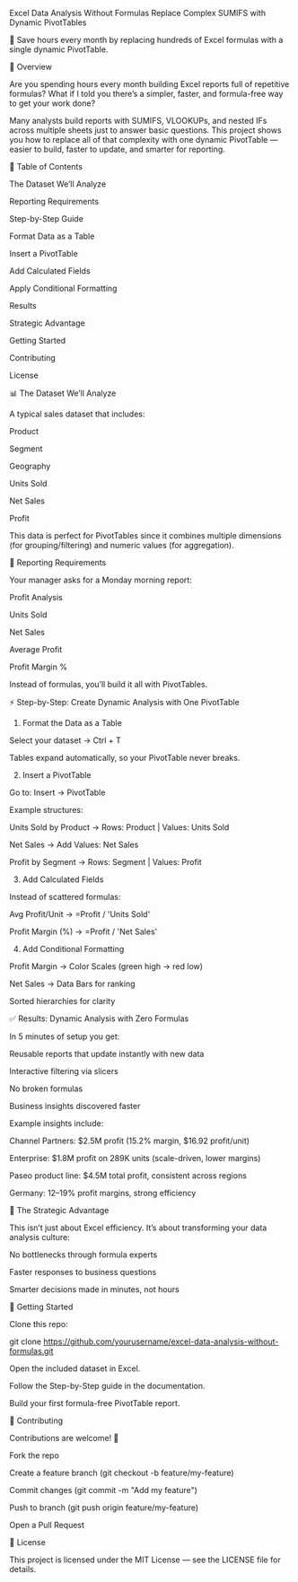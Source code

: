 Excel Data Analysis Without Formulas
Replace Complex SUMIFS with Dynamic PivotTables

🚀 Save hours every month by replacing hundreds of Excel formulas with a single dynamic PivotTable.

📌 Overview

Are you spending hours every month building Excel reports full of repetitive formulas?
What if I told you there’s a simpler, faster, and formula-free way to get your work done?

Many analysts build reports with SUMIFS, VLOOKUPs, and nested IFs across multiple sheets just to answer basic questions.
This project shows you how to replace all of that complexity with one dynamic PivotTable — easier to build, faster to update, and smarter for reporting.

📖 Table of Contents

The Dataset We’ll Analyze

Reporting Requirements

Step-by-Step Guide

Format Data as a Table

Insert a PivotTable

Add Calculated Fields

Apply Conditional Formatting

Results

Strategic Advantage

Getting Started

Contributing

License

📊 The Dataset We’ll Analyze

A typical sales dataset that includes:

Product

Segment

Geography

Units Sold

Net Sales

Profit

This data is perfect for PivotTables since it combines multiple dimensions (for grouping/filtering) and numeric values (for aggregation).

📑 Reporting Requirements

Your manager asks for a Monday morning report:

Profit Analysis

Units Sold

Net Sales

Average Profit

Profit Margin %

Instead of formulas, you’ll build it all with PivotTables.

⚡ Step-by-Step: Create Dynamic Analysis with One PivotTable
1. Format the Data as a Table

Select your dataset → Ctrl + T

Tables expand automatically, so your PivotTable never breaks.

2. Insert a PivotTable

Go to: Insert → PivotTable

Example structures:

Units Sold by Product → Rows: Product | Values: Units Sold

Net Sales → Add Values: Net Sales

Profit by Segment → Rows: Segment | Values: Profit

3. Add Calculated Fields

Instead of scattered formulas:

Avg Profit/Unit → =Profit / 'Units Sold'

Profit Margin (%) → =Profit / 'Net Sales'

4. Add Conditional Formatting

Profit Margin → Color Scales (green high → red low)

Net Sales → Data Bars for ranking

Sorted hierarchies for clarity

✅ Results: Dynamic Analysis with Zero Formulas

In 5 minutes of setup you get:

Reusable reports that update instantly with new data

Interactive filtering via slicers

No broken formulas

Business insights discovered faster

Example insights include:

Channel Partners: $2.5M profit (15.2% margin, $16.92 profit/unit)

Enterprise: $1.8M profit on 289K units (scale-driven, lower margins)

Paseo product line: $4.5M total profit, consistent across regions

Germany: 12–19% profit margins, strong efficiency

🧠 The Strategic Advantage

This isn’t just about Excel efficiency.
It’s about transforming your data analysis culture:

No bottlenecks through formula experts

Faster responses to business questions

Smarter decisions made in minutes, not hours

🚀 Getting Started

Clone this repo:

git clone https://github.com/yourusername/excel-data-analysis-without-formulas.git


Open the included dataset in Excel.

Follow the Step-by-Step guide in the documentation.

Build your first formula-free PivotTable report.

🤝 Contributing

Contributions are welcome! 🎉

Fork the repo

Create a feature branch (git checkout -b feature/my-feature)

Commit changes (git commit -m "Add my feature")

Push to branch (git push origin feature/my-feature)

Open a Pull Request

📜 License

This project is licensed under the MIT License — see the LICENSE
 file for details.